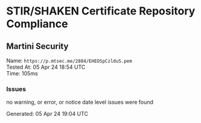 # STIR/SHAKEN Certificate Repository Compliance

## Martini Security

Name: `https://p.mtsec.me/2884/EHEOSpCzlduS.pem`\
Tested At: 05 Apr 24 18:54 UTC\
Time: 105ms

### Issues

no warning, or error, or notice date level issues were found

Generated: 05 Apr 24 19:04 UTC